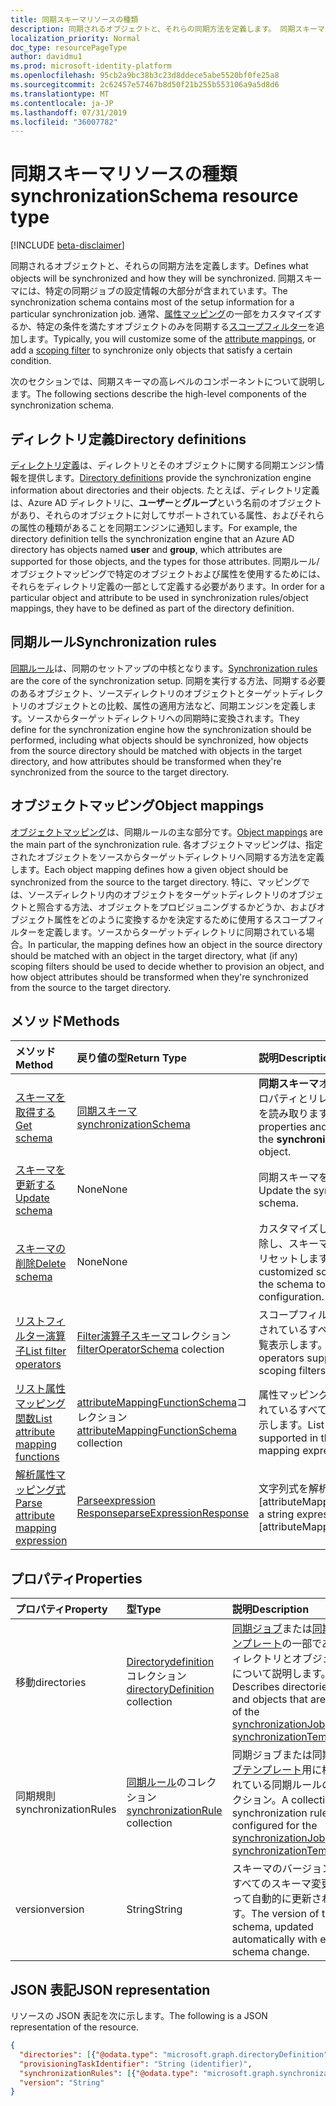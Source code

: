 ```yaml
---
title: 同期スキーマリソースの種類
description: 同期されるオブジェクトと、それらの同期方法を定義します。 同期スキーマには、特定の同期ジョブの設定情報の大部分が含まれています。 通常、属性マッピングの一部をカスタマイズするか、特定の条件を満たすオブジェクトのみを同期するスコープフィルターを追加します。
localization_priority: Normal
doc_type: resourcePageType
author: davidmu1
ms.prod: microsoft-identity-platform
ms.openlocfilehash: 95cb2a9bc38b3c23d8ddece5abe5520bf0fe25a8
ms.sourcegitcommit: 2c62457e57467b8d50f21b255b553106a9a5d8d6
ms.translationtype: MT
ms.contentlocale: ja-JP
ms.lasthandoff: 07/31/2019
ms.locfileid: "36007782"
---
```

# <a name="synchronizationschema-resource-type"></a><span data-ttu-id="ae77d-105">同期スキーマリソースの種類</span><span class="sxs-lookup"><span data-stu-id="ae77d-105">synchronizationSchema resource type</span></span>

[!INCLUDE [beta-disclaimer](../../includes/beta-disclaimer.md)]

<span data-ttu-id="ae77d-106">同期されるオブジェクトと、それらの同期方法を定義します。</span><span class="sxs-lookup"><span data-stu-id="ae77d-106">Defines what objects will be synchronized and how they will be synchronized.</span></span> <span data-ttu-id="ae77d-107">同期スキーマには、特定の同期ジョブの設定情報の大部分が含まれています。</span><span class="sxs-lookup"><span data-stu-id="ae77d-107">The synchronization schema contains most of the setup information for a particular synchronization job.</span></span> <span data-ttu-id="ae77d-108">通常、[属性マッピング](synchronization-attributemapping.md)の一部をカスタマイズするか、特定の条件を満たすオブジェクトのみを同期する[スコープフィルター](synchronization-filter.md)を追加します。</span><span class="sxs-lookup"><span data-stu-id="ae77d-108">Typically, you will customize some of the [attribute mappings](synchronization-attributemapping.md), or add a [scoping filter](synchronization-filter.md) to synchronize only objects that satisfy a certain condition.</span></span>

<span data-ttu-id="ae77d-109">次のセクションでは、同期スキーマの高レベルのコンポーネントについて説明します。</span><span class="sxs-lookup"><span data-stu-id="ae77d-109">The following sections describe the high-level components of the synchronization schema.</span></span>

## <a name="directory-definitions"></a><span data-ttu-id="ae77d-110">ディレクトリ定義</span><span class="sxs-lookup"><span data-stu-id="ae77d-110">Directory definitions</span></span>

<span data-ttu-id="ae77d-111">[ディレクトリ定義](synchronization-directorydefinition.md)は、ディレクトリとそのオブジェクトに関する同期エンジン情報を提供します。</span><span class="sxs-lookup"><span data-stu-id="ae77d-111">[Directory definitions](synchronization-directorydefinition.md) provide the synchronization engine information about directories and their objects.</span></span> <span data-ttu-id="ae77d-112">たとえば、ディレクトリ定義は、Azure AD ディレクトリに、**ユーザー**と**グループ**という名前のオブジェクトがあり、それらのオブジェクトに対してサポートされている属性、およびそれらの属性の種類があることを同期エンジンに通知します。</span><span class="sxs-lookup"><span data-stu-id="ae77d-112">For example, the directory definition tells the synchronization engine that an Azure AD directory has objects named **user** and **group**, which attributes are supported for those objects, and the types for those attributes.</span></span> <span data-ttu-id="ae77d-113">同期ルール/オブジェクトマッピングで特定のオブジェクトおよび属性を使用するためには、それらをディレクトリ定義の一部として定義する必要があります。</span><span class="sxs-lookup"><span data-stu-id="ae77d-113">In order for a particular object and attribute to be used in synchronization rules/object mappings, they have to be defined as part of the directory definition.</span></span>

## <a name="synchronization-rules"></a><span data-ttu-id="ae77d-114">同期ルール</span><span class="sxs-lookup"><span data-stu-id="ae77d-114">Synchronization rules</span></span>

<span data-ttu-id="ae77d-115">[同期ルール](synchronization-synchronizationrule.md)は、同期のセットアップの中核となります。</span><span class="sxs-lookup"><span data-stu-id="ae77d-115">[Synchronization rules](synchronization-synchronizationrule.md) are the core of the synchronization setup.</span></span> <span data-ttu-id="ae77d-116">同期を実行する方法、同期する必要のあるオブジェクト、ソースディレクトリのオブジェクトとターゲットディレクトリのオブジェクトとの比較、属性の適用方法など、同期エンジンを定義します。ソースからターゲットディレクトリへの同期時に変換されます。</span><span class="sxs-lookup"><span data-stu-id="ae77d-116">They define for the synchronization engine how the synchronization should be performed, including what objects should be synchronized, how objects from the source directory should be matched with objects in the target directory, and how attributes should be transformed when they're synchronized from the source to the target directory.</span></span> 

## <a name="object-mappings"></a><span data-ttu-id="ae77d-117">オブジェクトマッピング</span><span class="sxs-lookup"><span data-stu-id="ae77d-117">Object mappings</span></span>

<span data-ttu-id="ae77d-118">[オブジェクトマッピング](synchronization-objectmapping.md)は、同期ルールの主な部分です。</span><span class="sxs-lookup"><span data-stu-id="ae77d-118">[Object mappings](synchronization-objectmapping.md) are the main part of the synchronization rule.</span></span> <span data-ttu-id="ae77d-119">各オブジェクトマッピングは、指定されたオブジェクトをソースからターゲットディレクトリへ同期する方法を定義します。</span><span class="sxs-lookup"><span data-stu-id="ae77d-119">Each object mapping defines how a given object should be synchronized from the source to the target directory.</span></span> <span data-ttu-id="ae77d-120">特に、マッピングでは、ソースディレクトリ内のオブジェクトをターゲットディレクトリのオブジェクトと照合する方法、オブジェクトをプロビジョニングするかどうか、およびオブジェクト属性をどのように変換するかを決定するために使用するスコープフィルターを定義します。ソースからターゲットディレクトリに同期されている場合。</span><span class="sxs-lookup"><span data-stu-id="ae77d-120">In particular, the mapping defines how an object in the source directory should be matched with an object in the target directory, what (if any) scoping filters should be used to decide whether to provision an object, and how object attributes should be transformed when they're synchronized from the source to the target directory.</span></span>

## <a name="methods"></a><span data-ttu-id="ae77d-121">メソッド</span><span class="sxs-lookup"><span data-stu-id="ae77d-121">Methods</span></span>

| <span data-ttu-id="ae77d-122">メソッド</span><span class="sxs-lookup"><span data-stu-id="ae77d-122">Method</span></span>        | <span data-ttu-id="ae77d-123">戻り値の型</span><span class="sxs-lookup"><span data-stu-id="ae77d-123">Return Type</span></span>               | <span data-ttu-id="ae77d-124">説明</span><span class="sxs-lookup"><span data-stu-id="ae77d-124">Description</span></span>                  |
|:--------------|:--------------------------|:-----------------------------|
|[<span data-ttu-id="ae77d-125">スキーマを取得する</span><span class="sxs-lookup"><span data-stu-id="ae77d-125">Get schema</span></span>](../api/synchronization-synchronizationschema-get.md)    |[<span data-ttu-id="ae77d-126">同期スキーマ</span><span class="sxs-lookup"><span data-stu-id="ae77d-126">synchronizationSchema</span></span>](synchronization-synchronizationschema.md)   |<span data-ttu-id="ae77d-127">**同期スキーマ**オブジェクトのプロパティとリレーションシップを読み取ります。</span><span class="sxs-lookup"><span data-stu-id="ae77d-127">Read properties and relationships of the **synchronizationSchema** object.</span></span>|
|[<span data-ttu-id="ae77d-128">スキーマを更新する</span><span class="sxs-lookup"><span data-stu-id="ae77d-128">Update schema</span></span>](../api/synchronization-synchronizationschema-update.md)    |<span data-ttu-id="ae77d-129">None</span><span class="sxs-lookup"><span data-stu-id="ae77d-129">None</span></span>   |<span data-ttu-id="ae77d-130">同期スキーマを更新します。</span><span class="sxs-lookup"><span data-stu-id="ae77d-130">Update the synchronization schema.</span></span> |
|[<span data-ttu-id="ae77d-131">スキーマの削除</span><span class="sxs-lookup"><span data-stu-id="ae77d-131">Delete schema</span></span>](../api/synchronization-synchronizationschema-delete.md)    |<span data-ttu-id="ae77d-132">None</span><span class="sxs-lookup"><span data-stu-id="ae77d-132">None</span></span>   |<span data-ttu-id="ae77d-133">カスタマイズしたスキーマを削除し、スキーマを既定の構成にリセットします。</span><span class="sxs-lookup"><span data-stu-id="ae77d-133">Delete the customized schema, resetting the schema to the default configuration.</span></span> |
|[<span data-ttu-id="ae77d-134">リストフィルター演算子</span><span class="sxs-lookup"><span data-stu-id="ae77d-134">List filter operators</span></span>](../api/synchronization-synchronizationschema-filteroperators.md)    |<span data-ttu-id="ae77d-135">[Filter演算子スキーマ](../resources/synchronization-filteroperatorschema.md)コレクション</span><span class="sxs-lookup"><span data-stu-id="ae77d-135">[filterOperatorSchema](../resources/synchronization-filteroperatorschema.md) colection</span></span>   |<span data-ttu-id="ae77d-136">スコープフィルターでサポートされているすべての演算子を一覧表示します。</span><span class="sxs-lookup"><span data-stu-id="ae77d-136">List all operators supported in the scoping filters.</span></span> |
|[<span data-ttu-id="ae77d-137">リスト属性マッピング関数</span><span class="sxs-lookup"><span data-stu-id="ae77d-137">List attribute mapping functions</span></span>](../api/synchronization-synchronizationschema-functions.md)    |<span data-ttu-id="ae77d-138">[attributeMappingFunctionSchema](../resources/synchronization-attributemappingfunctionschema.md)コレクション</span><span class="sxs-lookup"><span data-stu-id="ae77d-138">[attributeMappingFunctionSchema](../resources/synchronization-attributemappingfunctionschema.md) collection</span></span>   |<span data-ttu-id="ae77d-139">属性マッピング式でサポートされているすべての関数を一覧表示します。</span><span class="sxs-lookup"><span data-stu-id="ae77d-139">List all functions supported in the attribute mapping expressions.</span></span> |
|[<span data-ttu-id="ae77d-140">解析属性マッピング式</span><span class="sxs-lookup"><span data-stu-id="ae77d-140">Parse attribute mapping expression</span></span>](../api/synchronization-synchronizationschema-parseexpression.md)|[<span data-ttu-id="ae77d-141">Parseexpression Response</span><span class="sxs-lookup"><span data-stu-id="ae77d-141">parseExpressionResponse</span></span>](synchronization-parseexpressionresponse.md)|<span data-ttu-id="ae77d-142">文字列式を解析し、[attributeMappingSource</span><span class="sxs-lookup"><span data-stu-id="ae77d-142">Parse a string expression into an [attributeMappingSource</span></span>|<span data-ttu-id="ae77d-143">(../resources/synchronization_attributemappingsource.md) オブジェクト。</span><span class="sxs-lookup"><span data-stu-id="ae77d-143">(../resources/synchronization_attributemappingsource.md) object.</span></span>|


## <a name="properties"></a><span data-ttu-id="ae77d-144">プロパティ</span><span class="sxs-lookup"><span data-stu-id="ae77d-144">Properties</span></span>

| <span data-ttu-id="ae77d-145">プロパティ</span><span class="sxs-lookup"><span data-stu-id="ae77d-145">Property</span></span>      | <span data-ttu-id="ae77d-146">型</span><span class="sxs-lookup"><span data-stu-id="ae77d-146">Type</span></span>      | <span data-ttu-id="ae77d-147">説明</span><span class="sxs-lookup"><span data-stu-id="ae77d-147">Description</span></span>    |
|:--------------|:----------|:---------------|
|<span data-ttu-id="ae77d-148">移動</span><span class="sxs-lookup"><span data-stu-id="ae77d-148">directories</span></span>            |<span data-ttu-id="ae77d-149">[Directorydefinition](synchronization-directorydefinition.md)コレクション</span><span class="sxs-lookup"><span data-stu-id="ae77d-149">[directoryDefinition](synchronization-directorydefinition.md) collection</span></span>   |<span data-ttu-id="ae77d-150">[同期ジョブ](synchronization-synchronizationjob.md)または[同期のテンプレート](synchronization-synchronizationtemplate.md)の一部であるディレクトリとオブジェクトについて説明します。</span><span class="sxs-lookup"><span data-stu-id="ae77d-150">Describes directories and objects that are part of the [synchronizationJob](synchronization-synchronizationjob.md) or [synchronizationTemplate](synchronization-synchronizationtemplate.md).</span></span> |
|<span data-ttu-id="ae77d-151">同期規則</span><span class="sxs-lookup"><span data-stu-id="ae77d-151">synchronizationRules</span></span>   |<span data-ttu-id="ae77d-152">[同期ルール](synchronization-synchronizationrule.md)のコレクション</span><span class="sxs-lookup"><span data-stu-id="ae77d-152">[synchronizationRule](synchronization-synchronizationrule.md) collection</span></span>   |<span data-ttu-id="ae77d-153">同期ジョブまたは同期[ジョブ](synchronization-synchronizationjob.md)[テンプレート](synchronization-synchronizationtemplate.md)用に構成されている同期ルールのコレクション。</span><span class="sxs-lookup"><span data-stu-id="ae77d-153">A collection of synchronization rules configured for the [synchronizationJob](synchronization-synchronizationjob.md) or [synchronizationTemplate](synchronization-synchronizationtemplate.md),</span></span> |
|<span data-ttu-id="ae77d-154">version</span><span class="sxs-lookup"><span data-stu-id="ae77d-154">version</span></span>                |<span data-ttu-id="ae77d-155">String</span><span class="sxs-lookup"><span data-stu-id="ae77d-155">String</span></span>                             |<span data-ttu-id="ae77d-156">スキーマのバージョンは、すべてのスキーマ変更によって自動的に更新されます。</span><span class="sxs-lookup"><span data-stu-id="ae77d-156">The version of the schema, updated automatically with every schema change.</span></span>|


## <a name="json-representation"></a><span data-ttu-id="ae77d-157">JSON 表記</span><span class="sxs-lookup"><span data-stu-id="ae77d-157">JSON representation</span></span>

<span data-ttu-id="ae77d-158">リソースの JSON 表記を次に示します。</span><span class="sxs-lookup"><span data-stu-id="ae77d-158">The following is a JSON representation of the resource.</span></span>

<!-- {
  "blockType": "resource",
  "optionalProperties": [

  ],
  "@odata.type": "microsoft.graph.synchronizationSchema"
}-->

```json
{
  "directories": [{"@odata.type": "microsoft.graph.directoryDefinition"}],
  "provisioningTaskIdentifier": "String (identifier)",
  "synchronizationRules": [{"@odata.type": "microsoft.graph.synchronizationRule"}],
  "version": "String"
}
```

<!-- uuid: 8fcb5dbc-d5aa-4681-8e31-b001d5168d79
2015-10-25 14:57:30 UTC -->
<!--
{
  "type": "#page.annotation",
  "description": "synchronizationSchema resource",
  "keywords": "",
  "section": "documentation",
  "tocPath": "",
  "suppressions": []
}
-->
